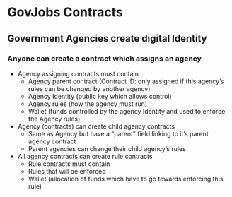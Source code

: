 # GovJobs Contracts

## Government Agencies create digital Identity

### Anyone can create a contract which assigns an agency
   - Agency assigning contracts must contain
      - Agency parent contract (Contract ID: only assigned if this agency’s rules can be changed by another agency)
      - Agency Identity (public key which allows control)
      - Agency rules (how the agency must run)
      - Wallet (funds controlled by the agency Identity and used to enforce the Agency rules)
   - Agency (contracts) can create child agency contracts
      - Same as Agency but have a “parent” field linking to it’s parent agency contract
      - Parent agencies can change their child agency’s rules
   - All agency contracts can create rule contracts
      - Rule contracts must contain
      - Rules that will be enforced
      - Wallet (allocation of funds which have to go towards enforcing this rule)
